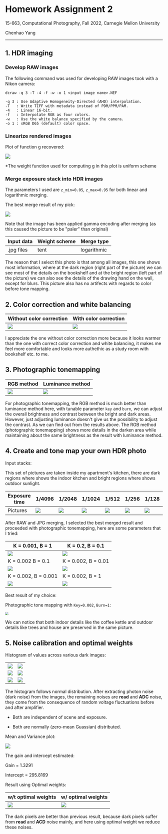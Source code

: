 # Homework Assignment 2

15-663, Computational Photography, Fall 2022, Carnegie Mellon University

Chenhao Yang

---

## 1. HDR imaging

### Develop RAW images

The following command was used for developing RAW images took with a Nikon camera:

```shell
dcraw -q 3 -T -4 -f -w -o 1 <input image name>.NEF
```

```
-q 3 : Use Adaptive Homogeneity-Directed (AHD) interpolation.
-T   : Write TIFF with metadata instead of PDM/PPM/PAM.
-4   : Linear 16-bit.
-f   : Interpolate RGB as four colors.
-w   : Use the white balance specified by the camera.
-o 1 : sRGB D65 (default) color space.
```

### Linearize rendered images

Plot of function g recovered:

![](fig/g.jpg)



*The weight function used for computing g in this plot is uniform scheme

### Merge exposure stack into HDR images

The parameters I used are `z_min=0.05`, `z_max=0.95` for both linear and logarithmic merging.

The best merge result of my pick:

![](fig/JPG_log_tent.png)

Note that the image has been applied gamma encoding after merging (as this caused the picture to be "paler" than original)

| Input data | Weight scheme | Merge type  |
| ---------- | ------------- | ----------- |
| .jpg files | tent          | logarithmic |

The reason that I select this photo is that among all images, this one shows most information, where at the dark region (right part of the picture) we can see most of the details on the bookshelf and at the bright region (left part of the picture) we can also see the details of the drawing hand on the wall, except for blurs. This picture also has no artifects with regards to color before tone mapping.

## 2. Color correction and white balancing

| Without color correction  | With color correction       |
| ------------------------- | --------------------------- |
| ![](fig/JPG_log_tent.png) | ![](fig/white_balanced.png) |

I appreciate the one without color correction more because it looks warmer than the one with correct color correction and white balancing, it makes me feel more comfortable and looks more authethic as a study room with bookshelf etc. to me.

## 3. Photographic tonemapping

| RGB method                | Luminance method       |
| ------------------------- | ---------------------- |
| ![](fig/tone_mappped.png) | ![](fig/luminance.png) |

For photographic tonemapping, the RGB method is much better than luminance method here, with tunable parameter `key` and `burn`, we can adjust the overall brightness and contrast between the bright and dark areas. However, just adjusting luminance doesn't give us the possibility to adjust the contrast. As we can find out from the results above. The RGB method (photographic tonemapping) shows more details in the darken area while maintaining about the same brightness as the result with luminance method.



## 4. Create and tone map your own HDR photo

Input stacks:

This set of pictures are taken inside my apartment's kitchen, there are dark regions where shows the indoor kitchen and bright regions where shows outdoor sunlight.

|Exposure time| 1/4096                          | 1/2048                          | 1/1024                          | 1/512                           | 1/256                           | 1/128                           | 1/64                            | 1/32                            |
| ------------------------------- | ------------------------------- | ------------------------------- | ------------------------------- | ------------------------------- | ------------------------------- | ------------------------------- | ------------------------------- | ------------------------------- |
|Pictures| ![](fig/kitchen/exposure01.jpg) | ![](fig/kitchen/exposure02.jpg) | ![](fig/kitchen/exposure03.jpg) | ![](fig/kitchen/exposure04.jpg) | ![](fig/kitchen/exposure05.jpg) | ![](fig/kitchen/exposure06.jpg) | ![](fig/kitchen/exposure07.jpg) | ![](fig/kitchen/exposure08.jpg) |

After RAW and JPG merging, I selected the best merged result and proceeded with photographic tonemapping, here are some parameters that I tried:

| K = 0.001, B = 1                   | K = 0.2, B = 0.1                  |
| ---------------------------------- | --------------------------------- |
| ![](fig/kitchen_k0.001_b1.png)     | ![](fig/kitchen_k0.2_b0.1.png)    |
| K = 0.002 B = 0.1                  | K = 0.002, B = 0.01               |
| ![](fig/kitchen_k0.002_b0.1.png)   | ![](fig/kitchen_k0.002_b0.01.png) |
| K = 0.002, B = 0.001               | K = 0.002, B = 1                  |
| ![](fig/kitchen_k0.002_b0.001.png) | ![](fig/kitchen_k0.002_b1.png)    |

Best result of my choice:

Photographic tone mapping with `Key=0.002`, `Burn=1`:









<img src="fig/kitchen_k0.002_b1.png" style="zoom:62%;" />

We can notice that both indoor details like the coffee kettle and outdoor details like trees and house are preserved in the same picture.

## 5. Noise calibration and optimal weights

Histogram of values across various dark images:

|                            |                            |
| -------------------------- | -------------------------- |
| ![](fig/histogram_100.jpg) | ![](fig/histogram_200.jpg) |
| ![](fig/histogram_300.jpg) | ![](fig/histogram_400.jpg) |
| ![](fig/histogram_500.jpg) | ![](fig/histogram_600.jpg) |

The histogram follows normal distribution. After extracting photon noise (dark noise) from the images, the remaining noises are **read** and **ADC** noise, they come from the consequence of random voltage fluctuations before and after amplifier.

- Both are independent of scene and exposure.

- Both are normally (zero-mean Guassian) distributed.



Mean and Variance plot:

![](fig/mean_vs_variance.jpg)

The gain and intercept estimated:

Gain = 1.3291

Intercept = 295.8169



Result using Optimal weights:

| w/t optimal weights            | w/ optimal weights   |
| ------------------------------ | -------------------- |
| ![](fig/kitchen_k0.002_b1.png) | ![](fig/optimal.png) |

The dark pixels are better than previous result, because dark pixels suffer from **read** and **ACD** noise mainly, and here using optimal weight we reduce these noises.

